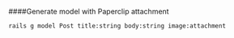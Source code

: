 ####Generate model with Paperclip attachment

```
rails g model Post title:string body:string image:attachment
```
